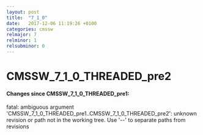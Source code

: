 ```yaml
---
layout: post
title:  "7_1_0"
date:   2017-12-06 11:19:26 +0100
categories: cmssw
relmajor: 7
relminor: 1
relsubminor: 0
---
```


# CMSSW_7_1_0_THREADED_pre2
#### Changes since CMSSW_7_1_0_THREADED_pre1:

fatal: ambiguous argument 'CMSSW_7_1_0_THREADED_pre1..CMSSW_7_1_0_THREADED_pre2': unknown revision or path not in the working tree.
Use '--' to separate paths from revisions
